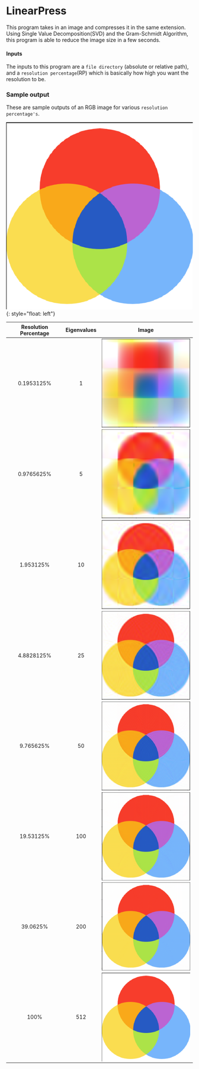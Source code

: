 # LinearPress

This program takes in an image and compresses it in the same extension. Using Single Value Decomposition(SVD) and the Gram-Schmidt Algorithm, this program is able to reduce the image size in a few seconds.

#### Inputs

The inputs to this program are a `file directory` (absolute or relative path), and a `resolution percentage`(RP) which is basically how high you want the resolution to be.

### Sample output

These are sample outputs of an RGB image for various `resolution percentage's`.

![image](images/rgb512.png){: style="float: left"}

| Resolution Percentage | Eigenvalues |                        Image                        |
| :-------------------: | :---------: | :-------------------------------------------------: |
|      0.1953125%       |      1      |  <img src="images/rgb1.png" width=300 align=right>  |
|      0.9765625%       |      5      |  <img src="images/rgb5.png" width=300 align=right>  |
|       1.953125%       |     10      | <img src="images/rgb10.png" width=300 align=right>  |
|      4.8828125%       |     25      | <img src="images/rgb25.png" width=300 align=right>  |
|       9.765625%       |     50      | <img src="images/rgb50.png" width=300 align=right>  |
|       19.53125%       |     100     | <img src="images/rgb100.png" width=300 align=right> |
|       39.0625%        |     200     | <img src="images/rgb200.png" width=300 align=right> |
|         100%          |     512     | <img src="images/rgb512.png" width=300 align=right> |
